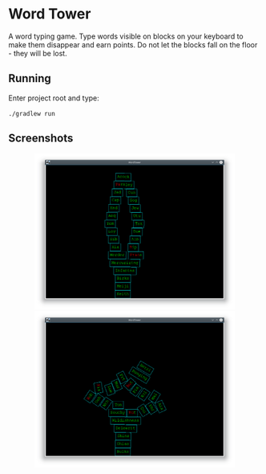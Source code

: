 # Word Tower
A word typing game. Type words visible on blocks on your keyboard to make them disappear and earn points. Do not let the blocks fall on the floor - they will be lost.

## Running

Enter project root and type:

```
./gradlew run
```

## Screenshots

<p align="center">
<img src="https://raw.githubusercontent.com/lonski/word-tower/master/screenshots/Screenshot_20180320_230703.png" width="400">
<img src="https://raw.githubusercontent.com/lonski/word-tower/master/screenshots/Screenshot_20180320_230740.png" width="400">
</p>
